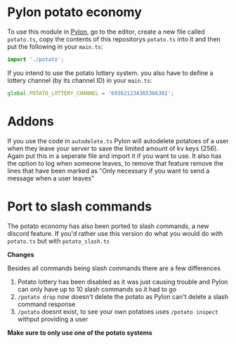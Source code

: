 # Pylon potato economy
To use this module in [Pylon](https://pylon.bot/), go to the editor, create a new file called `potato.ts`, copy the contents of this repositorys `potato.ts` into it and then put the following in your `main.ts`:
```ts
import './potato';
```

If you intend to use the potato lottery system. you also have to define a lottery channel (by its channel ID) in your `main.ts`:
```ts
global.POTATO_LOTTERY_CHANNEL = '693621234365366302';
```

# Addons

If you use the code in `autodelete.ts` Pylon will autodelete potatoes of a user when they leave your server to save the limited amount of kv keys (256). Again put this in a seperate file and import it if you want to use. It also has the option to log when someone leaves, to remove that feature remove the lines that have been marked as "Only necessary if you want to send a message when a user leaves"

# Port to slash commands
The potato economy has also been ported to slash commands, a new discord feature. If you'd rather use this version do what you would do with `potato.ts` but with `potato_slash.ts`

**Changes**

Besides all commands being slash commands there are a few differences 

1) Potato lottery has been disabled as it was just causing trouble and Pylon can only have up to 10 slash commands so it had to go
2) `/potato drop` now doesn't delete the potato as Pylon can't delete a slash command response
3) `/potato` doesnt exist, to see your own potatoes uses `/potato inspect` withput providing a user

**Make sure to only use one of the potato systems**

